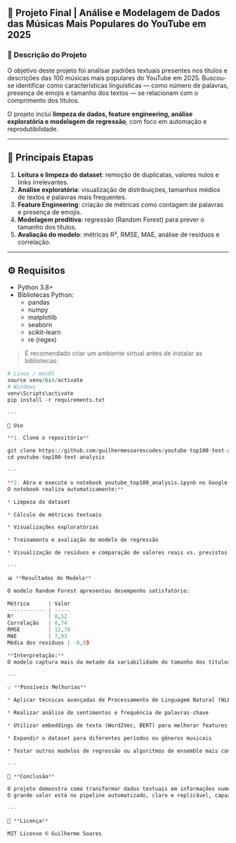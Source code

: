 ## 📘 Projeto Final | Análise e Modelagem de Dados das Músicas Mais Populares do YouTube em 2025

### 🔹 Descrição do Projeto

O objetivo deste projeto foi analisar padrões textuais presentes nos títulos e descrições das 100 músicas mais populares do YouTube em 2025. Buscou-se identificar como características linguísticas — como número de palavras, presença de emojis e tamanho dos textos — se relacionam com o comprimento dos títulos.

O projeto inclui **limpeza de dados, feature engineering, análise exploratória e modelagem de regressão**, com foco em automação e reprodutibilidade.

---

## 🎯 Principais Etapas

1. **Leitura e limpeza do dataset**: remoção de duplicatas, valores nulos e links irrelevantes.  
2. **Análise exploratória**: visualização de distribuições, tamanhos médios de textos e palavras mais frequentes.  
3. **Feature Engineering**: criação de métricas como contagem de palavras e presença de emojis.  
4. **Modelagem preditiva**: regressão (Random Forest) para prever o tamanho dos títulos.  
5. **Avaliação do modelo**: métricas R², RMSE, MAE, análise de resíduos e correlação.  

---

## ⚙️ Requisitos

- Python 3.8+  
- Bibliotecas Python:
  - pandas
  - numpy
  - matplotlib
  - seaborn
  - scikit-learn
  - re (regex)

> É recomendado criar um ambiente virtual antes de instalar as bibliotecas:

```python -m venv venv
# Linux / macOS
source venv/bin/activate
# Windows
venv\Scripts\activate
pip install -r requirements.txt

---

🚀 Uso

**1. Clone o repositório**

git clone https://github.com/guilhermesoarescodes/youtube-top100-text-analysis.git
cd youtube-top100-text-analysis

---

**2. Abra e execute o notebook youtube_top100_analysis.ipynb no Google Colab ou Jupyter Notebook.
O notebook realiza automaticamente:**

* Limpeza do dataset

* Cálculo de métricas textuais

* Visualizações exploratórias

* Treinamento e avaliação do modelo de regressão

* Visualização de resíduos e comparação de valores reais vs. previstos

---

📊 **Resultados do Modelo**

O modelo Random Forest apresentou desempenho satisfatório:

Métrica      | Valor
------------ | -----
R²           | 0,52
Correlação   | 0,74
RMSE         | 12,78
MAE          | 7,93
Média dos resíduos | -0,03

**Interpretação:**
O modelo captura mais da metade da variabilidade do tamanho dos títulos, com erros médios controlados e sem viés significativo.

---

💡 **Possíveis Melhorias**

* Aplicar técnicas avançadas de Processamento de Linguagem Natural (NLP)

* Realizar análise de sentimentos e frequência de palavras-chave

* Utilizar embeddings de texto (Word2Vec, BERT) para melhorar features

* Expandir o dataset para diferentes períodos ou gêneros musicais

* Testar outros modelos de regressão ou algoritmos de ensemble mais complexos

---

📌 **Conclusão**

O projeto demonstra como transformar dados textuais em informações numéricas e gerar insights relevantes sobre padrões de linguagem.
O grande valor está no pipeline automatizado, claro e replicável, capaz de transformar dados brutos em conhecimento prático.

---

📝 **Licença**

MIT License © Guilherme Soares







